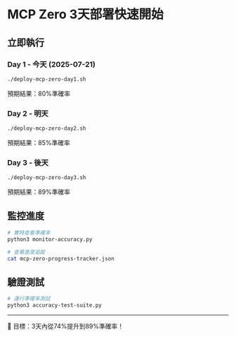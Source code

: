 # MCP Zero 3天部署快速開始

## 立即執行

### Day 1 - 今天 (2025-07-21)
```bash
./deploy-mcp-zero-day1.sh
```
預期結果：80%準確率

### Day 2 - 明天
```bash
./deploy-mcp-zero-day2.sh
```
預期結果：85%準確率

### Day 3 - 後天
```bash
./deploy-mcp-zero-day3.sh
```
預期結果：89%準確率

## 監控進度

```bash
# 實時查看準確率
python3 monitor-accuracy.py

# 查看進度追蹤
cat mcp-zero-progress-tracker.json
```

## 驗證測試

```bash
# 運行準確率測試
python3 accuracy-test-suite.py
```

---
🎯 目標：3天內從74%提升到89%準確率！
